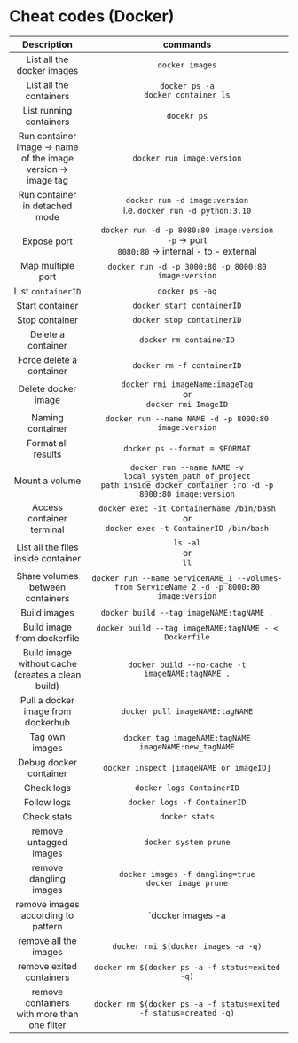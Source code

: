 # Cheat codes (Docker)


| Description                                       |                       commands                        |
|:-------------------------------------------------:|:-----------------------------------------------------:|
|List all the docker images                                |      `docker images`                                  |
|List all the containers |      `docker ps -a`<br>`docker container ls`|
|List running containers | `docekr ps`
|Run container<br>image -> name of the image<br>version -> image tag | `docker run image:version`|
|Run container in detached mode | `docker run -d image:version`<br>i.e. `docker run -d python:3.10`|
|Expose port| `docker run -d -p 8080:80 image:version`<br>`-p` -> port <br> `8080:80` -> internal - to - external|
|Map multiple port | `docker run -d -p 3000:80 -p 8000:80 image:version`|
|List `containerID`| `docker ps -aq`|
|Start container | `docker start containerID`|
|Stop container | `docker stop contatinerID`|
|Delete a container | `docker rm containerID`|
|Force delete a container | `docker rm -f containerID`|
|Delete docker image | `docker rmi imageName:imageTag`<br> or <br> `docker rmi ImageID`|
|Naming container | `docker run --name NAME -d -p 8000:80 image:version`|
|Format all results| `docker ps --format = $FORMAT`|
|Mount a volume| `docker run --name NAME -v local_system_path_of_project path_inside_docker_container :ro -d -p 8000:80 image:version`|
|Access container terminal | `docker exec -it ContainerName /bin/bash` <br> or <br> `docker exec -t ContainerID /bin/bash`|
|List all the files inside container | `ls -al`<br> or <br> `ll`|
|Share volumes between containers | `docker run --name ServiceNAME_1 --volumes-from ServiceName_2 -d -p 8000:80 image:version`|
|Build images | `docker build --tag imageNAME:tagNAME .`|
|Build image from dockerfile | `docker build --tag imageNAME:tagNAME - < Dockerfile`|
|Build image without cache <br> (creates a clean build) | `docker build --no-cache -t imageNAME:tagNAME .` |
|Pull a docker image from dockerhub| `docker pull imageNAME:tagNAME`|
|Tag own images| `docker tag imageNAME:tagNAME imageNAME:new_tagNAME`|
|Debug docker container| `docker inspect [imageNAME or imageID]`|
|Check logs| `docker logs ContainerID`|
|Follow logs| `docker logs -f ContainerID`|
|Check stats| `docker stats`|
|remove untagged images | `docker system prune`|
|remove dangling images | `docker images -f dangling=true` </br> `docker image prune`|
|remove images according to pattern | `docker images -a | grep "pattern" | awk '{print $3}' | xargs docker rmi` |
|remove all the images | `docker rmi $(docker images -a -q)`|
|remove exited containers | `docker rm $(docker ps -a -f status=exited -q)` |
|remove containers </br> with more than one filter | `docker rm $(docker ps -a -f status=exited -f status=created -q)` |
